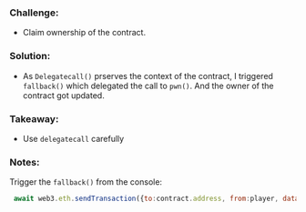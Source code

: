 ### Challenge:
- Claim ownership of the contract.

### Solution:
- As `Delegatecall()` prserves the context of the contract, I triggered `fallback()` which delegated the call to `pwn()`. And the owner of the contract got updated.

### Takeaway:
- Use `delegatecall` carefully

### Notes:
Trigger the `fallback()` from the console:
```js
 await web3.eth.sendTransaction({to:contract.address, from:player, data:"0xdd365b8b"})
```